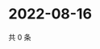 # 2022-08-16

共 0 条

<!-- BEGIN WEIBO -->
<!-- 最后更新时间 Tue Aug 16 2022 20:08:21 GMT+0800 (China Standard Time) -->

<!-- END WEIBO -->

